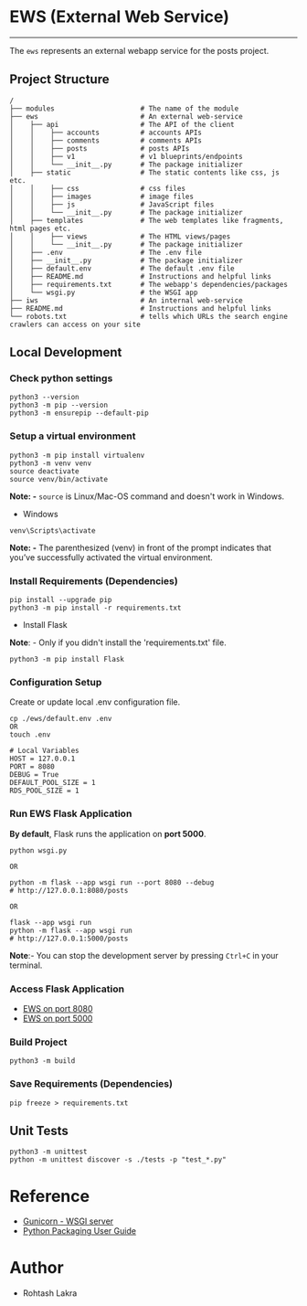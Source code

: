 # EWS (External Web Service)

---

The ```ews``` represents an external webapp service for the posts project.

## Project Structure
```
/
├── modules                     # The name of the module
├── ews                         # An external web-service
│    ├── api                    # The API of the client
│    │    ├── accounts          # accounts APIs
│    │    ├── comments          # comments APIs
│    │    ├── posts             # posts APIs
│    │    ├── v1                # v1 blueprints/endpoints
│    │    └── __init__.py       # The package initializer
│    ├── static                 # The static contents like css, js etc.
│    │    ├── css               # css files
│    │    ├── images            # image files
│    │    ├── js                # JavaScript files
│    │    └── __init__.py       # The package initializer
│    ├── templates              # The web templates like fragments, html pages etc.
│    │    ├── views             # The HTML views/pages
│    │    └── __init__.py       # The package initializer
│    ├── .env                   # The .env file
│    ├── __init__.py            # The package initializer
│    ├── default.env            # The default .env file
│    ├── README.md              # Instructions and helpful links
│    ├── requirements.txt       # The webapp's dependencies/packages
│    └── wsgi.py                # the WSGI app
├── iws                         # An internal web-service
├── README.md                   # Instructions and helpful links
└── robots.txt                  # tells which URLs the search engine crawlers can access on your site
```

## Local Development

### Check python settings
```shell
python3 --version
python3 -m pip --version
python3 -m ensurepip --default-pip
```

### Setup a virtual environment

```
python3 -m pip install virtualenv
python3 -m venv venv
source deactivate
source venv/bin/activate
```

**Note: -**
```source``` is Linux/Mac-OS command and doesn't work in Windows.

- Windows
```shell
venv\Scripts\activate
```

**Note: -**
The parenthesized (venv) in front of the prompt indicates that you’ve successfully activated the virtual environment.


### Install Requirements (Dependencies)

```
pip install --upgrade pip
python3 -m pip install -r requirements.txt
```

- Install Flask

**Note**: - Only if you didn't install the 'requirements.txt' file.

```shell
python3 -m pip install Flask
```


### Configuration Setup

Create or update local .env configuration file.

```shell
cp ./ews/default.env .env
OR
touch .env

# Local Variables
HOST = 127.0.0.1
PORT = 8080
DEBUG = True
DEFAULT_POOL_SIZE = 1
RDS_POOL_SIZE = 1
```


### Run EWS Flask Application

**By default**, Flask runs the application on **port 5000**.


```shell
python wsgi.py

OR

python -m flask --app wsgi run --port 8080 --debug
# http://127.0.0.1:8080/posts

OR

flask --app wsgi run
python -m flask --app wsgi run
# http://127.0.0.1:5000/posts
```

**Note**:- You can stop the development server by pressing ```Ctrl+C``` in your terminal.

### Access Flask Application
- [EWS on port 8080](http://127.0.0.1:8080/posts)
- [EWS on port 5000](http://127.0.0.1:5000/posts)


### Build Project
```shell
python3 -m build
```

### Save Requirements (Dependencies)
```shell
pip freeze > requirements.txt
```


## Unit Tests
```shell
python3 -m unittest
python -m unittest discover -s ./tests -p "test_*.py"
```

# Reference

- [Gunicorn - WSGI server](https://docs.gunicorn.org/en/latest/index.html)
- [Python Packaging User Guide](https://packaging.python.org/en/latest/)

# Author
- Rohtash Lakra
